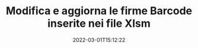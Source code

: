 ---
############################# Static ############################
layout: "auto-gen-signature"
date: 2022-03-01T15:12:22
draft: false
operation: Update
signaturetype: Barcode
fileformat: Xlsm
productName: Java
lang: it
productCode: java
otherformats: pdf doc docx docm dot dotm dotx odt ott rtf xls xlsx xlsm xlsb csv ods ots xltx xltm ppt pptx pps ppsx odp otp potx potm pptm ppsm
breadcrumb: Put Barcode signature on Xlsm for Java

############################# Head ############################
head_title: "Aggiorna le firme Barcode inserite nei file Xlsm con Java"
head_description: "Utilizza il codice Java semplice e facile per l'aggiornamento delle firme Barcode nei documenti Xlsm firmati."

############################# Header ############################
title: "Modifica e aggiorna le firme Barcode inserite nei file Xlsm"
description: "L'API per Java fornisce funzionalità per l'aggiornamento delle firme Barcode nei documenti Xlsm. Aggiorna le firme elettroniche all'interno dei tuoi documenti Xlsm con un paio di righe di codice Java in modo rapido e semplice."
bg_image: "https://cms.admin.containerize.com/templates/aspose/App_Themes/V3/images/bg/header1.png"
bg_overlay: false
button:
    enable: true

############################# SubMenu ############################
submenu:
    enable: true

    left:
        img_alt: "GroupDocs.Signature for Java"
        image: "https://cms.admin.containerize.com/templates/groupdocs/images/product-logos/90x90-noborder/groupdocs-signature-java.png"
        product: "GroupDocs.Signature"
        platform: "Java"



############################# About ############################
about:
    enable: true
    title: "Ulteriori informazioni sulle funzionalità dell'API GroupDocs.Signature for Java"
    content: |
        La funzionalità dell'API [GroupDocs.Signature for Java](https://products.groupdocs.com/signature/java/) contiene un'ampia selezione di mezzi per elaborare i formati di documenti richiesti utilizzando le firme elettroniche. È supportato un ampio spettro di firme elettroniche come testi, immagini, certificati digitali, codici a barre, codici QR, timbri o metadati. I clienti possono aggiungere, rimuovere, modificare, convalidare o cercare firme digitali in PDF, documenti MS Word, cartelle di lavoro MS Excel, presentazioni MS PowerPoint, file Adobe Photoshop e vari formati di immagine. Sono disponibili numerose funzioni e impostazioni utili.
    

############################# Steps ############################
steps:
    enable: true
    title_left: "Come modificare le firme Barcode nel tuo documento Xlsm"
    content_left: |
        [GroupDocs.Signature for Java](https://products.groupdocs.com/signature/java/) include funzioni utili come l'aggiornamento di firme Barcode apposte in documenti Xlsm. Consente di modificare le caratteristiche delle firme senza codice aggiuntivo.
        
        * Per cominciare, crea l'oggetto Signature passando come percorso del parametro del costruttore a un documento che dovrebbe essere aggiornato.
        * Quindi, crea un'istanza di un particolare oggetto di firma appropriato e imposta il suo identificatore e le proprietà che devono essere modificate.
        * Infine, chiama il metodo di aggiornamento della firma passando un particolare oggetto di firma.
        * Elabora i risultati dell'aggiornamento a tuo avviso.

    title_right: "Requisiti di sistema"
    content_right: |
        GroupDocs.Signature for Java sono supportati su tutte le principali piattaforme e sistemi operativi. Prima di eseguire il codice seguente, assicurati di avere i seguenti prerequisiti installati sul tuo sistema.

        * Sistemi operativi: Microsoft Windows, Linux, MacOS
        * Ambienti di sviluppo: NetBeans, Intellij IDEA, Eclipse, etc.
        * Java runtime: J2SE 6.0 and above
        * Scarica l'ultima versione di GroupDocs.Signature for Java da [Maven](https://repository.groupdocs.com/webapp/#/artifacts/browse/tree/General/repo/com/groupdocs/groupdocs-signature)
         
    code: |
        ```java    
                
        // Set up input Xlsm file
        String filePath = "input.xlsm";
        // Set up output file
        String outputFilePath = "output.xlsm";

        // Instantiate Signature for input file
        Signature signature = new Signature(filePath);

        // Id of signature which is supposed to be updated
        // such Id might be got as a result of search operation
        String id = "07f83369-318b-41ad-a843-732417b912c2";

        // provide signature features to update
        // set up particular signature id
        BarcodeSignature signatureToUpdate = new BarcodeSignature(id);

        // specify signature width
        signatureToUpdate.setWidth(300);
        // specify signature height
        signatureToUpdate.setHeight(50);
        // set left position
        signatureToUpdate.setLeft(80);
        // set top position
        signatureToUpdate.setTop(100);

        // update signature
        Boolean updateResult = signature.update(outputFilePath, signatureToUpdate);

        // process updation result
        if (updateResult)
        {
                System.out.println("Signature was updated successfully!");
        }
        ```

############################# Demos ############################
demos:
    enable: true
    title: "Aggiornamento delle firme Barcode nelle pagine del documento - Demo dal vivo"
    content: |
       Modifica subito diverse firme elettroniche del documento Xlsm visitando il sito Web [GroupDocs.Signature App](https://products.groupdocs.app/signature/family).          

############################# More Formats ############################
more_formats:
    enable: true
    title: "Aggiorna varie firme Barcode tramite Java"
    content: |
        "Modifica delle firme digitali che vengono inserite in vari formati di documenti. Aggiorna i dati delle firme senza codice aggiuntivo."
    format: 
       
       
back_to_top:
    enable: true
---
